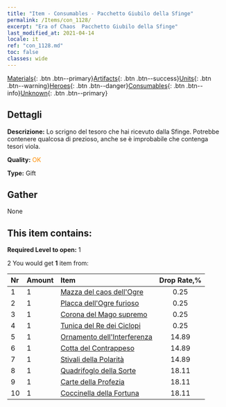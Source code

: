 ```yaml
---
title: "Item - Consumables - Pacchetto Giubilo della Sfinge"
permalink: /Items/con_1128/
excerpt: "Era of Chaos  Pacchetto Giubilo della Sfinge"
last_modified_at: 2021-04-14
locale: it
ref: "con_1128.md"
toc: false
classes: wide
---
```

 [Materials](/it/Items/){: .btn .btn--primary}[Artifacts](/it/Items/Artifacts/){: .btn .btn--success}[Units](/it/Items/Units/){: .btn .btn--warning}[Heroes](/it/Items/Heroes/){: .btn .btn--danger}[Consumables](/it/Items/Consumables/){: .btn .btn--info}[Unknown](/it/Items/Unknown/){: .btn .btn--primary}

## Dettagli
 **Descrizione:** Lo scrigno del tesoro che hai ricevuto dalla Sfinge. Potrebbe contenere qualcosa di prezioso, anche se è improbabile che contenga tesori viola.

 **Quality:** <span style="color: #FF8C00">OK</span>

 **Type:** Gift

## Gather

  None

## This item contains:

 **Required Level to open:** 1

 2 You would get **1** item  from:

  | Nr | Amount |     Item    | Drop Rate,% |
  |:---|:-------|:------------|:---------:|
  | 1 | 1 | [Mazza del caos dell'Ogre](/it/Items/art_125/) | 0.25 | 
  | 2 | 1 | [Placca dell'Ogre furioso](/it/Items/art_126/) | 0.25 | 
  | 3 | 1 | [Corona del Mago supremo](/it/Items/art_127/) | 0.25 | 
  | 4 | 1 | [Tunica del Re dei Ciclopi](/it/Items/art_128/) | 0.25 | 
  | 5 | 1 | [Ornamento dell'Interferenza](/it/Items/art_118/) | 14.89 | 
  | 6 | 1 | [Cotta del Contrappeso](/it/Items/art_119/) | 14.89 | 
  | 7 | 1 | [Stivali della Polarità](/it/Items/art_120/) | 14.89 | 
  | 8 | 1 | [Quadrifoglo della Sorte](/it/Items/art_109/) | 18.11 | 
  | 9 | 1 | [Carte della Profezia](/it/Items/art_110/) | 18.11 | 
  | 10 | 1 | [Coccinella della Fortuna](/it/Items/art_111/) | 18.11 | 
